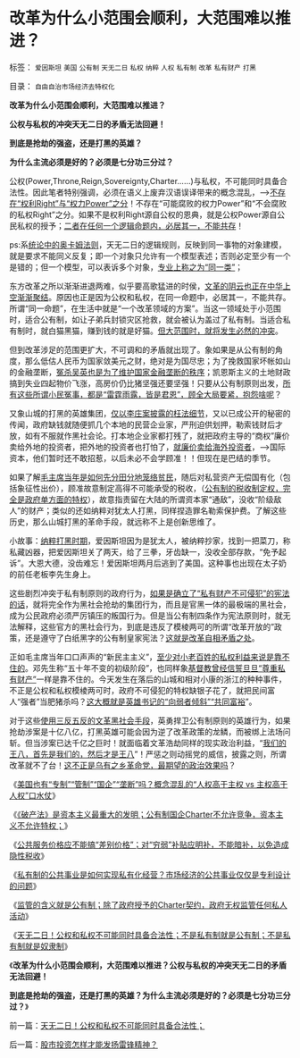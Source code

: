# 改革为什么小范围会顺利，大范围难以推进？

标签： `爱因斯坦` `美国` `公有制` `天无二日` `私权` `纳粹` `人权` `私有制` `改革` `私有财产` `打黑` 

目录： `自由自治市场经济去特权化`

**改革为什么小范围会顺利，大范围难以推进？**

**公权与私权的冲突天无二日的矛盾无法回避！**

**到底是抢劫的强盗，还是打黑的英雄？**

**为什么主流必须是好的？必须是七分功三分过？**

公权(Power,Throne,Reign,Sovereignty,Charter……)与私权，不可能同时具备合法性。因此笔者特别强调，必须在语义上废弃汉语误译带来的概念混乱，——>[不存在“权利Right”与“权力Power”之分](../../../2009/11/3/权益的来源和无需交换而先天具备的权益.md)！不存在“可能腐败的权力Power”和“不会腐败的私权Right”之分。如果不是权利Right源自公权的恩典，就是公权Power源自公民私权的授予；[二者在任何一个逻辑命题内，必居其一，不能共存](../../../2009/10/31/人权经济学和人权对象模型.md)！

ps:系[统论中的奥卡姆法则](../../../2011/2/10/没有抽象就没有经济科学和奥卡姆法则.md)，天无二日的逻辑规则，反映到同一事物的对象建模，就是要求不能同义反复；即一个对象只允许有一个模型表述；否则必定至少有一个是错的；但一个模型，可以表诉多个对象，[专业上称之为“同一类”](../../../2012/2/25/《Think&nbsp;In&nbsp;Java》中的社会学和经济学分析.md)；

东方改革之所以渐渐进退两难，似乎要高歌猛进的时侯，[文革的阴云也正在中华上空渐渐聚结](../../../2011/11/28/为明朝翻案的重大“历史”意义.md)。原因也正是因为公权和私权，在同一命题中，必居其一，不能共存。所谓“同一命题”，在生活中就是“一个改革领域的方案”。当这一领域处于小范围时，适合公有制，如让子弟兵封锁灾区抢救，就会被认为盖过了私有制。当适合私有制时，就白猫黑猫，赚到钱的就是好猫。[但大范围时，就将发生必然的冲突](../../../2012/2/29/阻碍民主进程的不是既得的利益者.md)。

但到改革涉足的范围更扩大，不可调和的矛盾就出现了。象如果是从公有制的角度，那么低估人民币为国家敛美元之财，绝对是为国尽忠；为了挽救国家坏帐如山的金融垄断，[冤杀吴英也是为了维护国家金融垄断的秩序](../../../2012/3/5/吴英案的浙江公共努力，仍有可改进之处.md)；凯恩斯主义的土地财政搞到失业四起物价飞涨，高房价仍比猪坚强还要坚强！只要从公有制原则出发，[所有这些所谓小民冤事，都是“雷霆雨露，皆是君恩”，顾全大局要紧，抱怨啥呢](../../../2009/11/16/奴隶制社会和古罗马.md)？

又象山城的打黑的英雄集团，[仅以李庄案披露的枉法细节](../../../2010/10/24/黑律师的贡献“非法无正义”.md)，又以已成公开的秘密的传闻，政府缺钱就随便抓几个本地的民营企业家，严刑迫供划押，勒索钱财后才放，如有不服就作黑社会论。打本地企业家都打残了，就把政府主导的“商权”廉价卖给外地的投资者，把外地的投资者也打怕了，[就廉价卖给海外投资者](../../../2010/4/26/请勿与国际游资里应外合打破中国防线.md)，——>国际资本，他们暂时还不敢招惹，以后未必不会学顾准！！但现在是巴结的季节。

如果了解[毛主席当年是如何先分田分地笼络贫民](../../../2011/11/23/土改和人民公社之间的市场经济的重要性.md)，随后对私营资产无偿国有化（包括象征性出价），顾准故意制定高得不可能承受的税收，（[公有制的税收制定权，完全是政府单方面的特权](../../../2011/10/19/税收是极权之利器,民主从监督税权开始.md)），故意指责留在大陆的所谓资本家“通敌”，没收“阶级敌人”的财产；类似的还如纳粹对犹太人打黑，同样捏造罪名勒索保护费。了解这些历史，那么山城打黑的革命手段，就远称不上是创新思维了。

小故事：[纳粹打黑时期](../../../2010/3/19/魔鬼三招！中国顶得了几招？.md)，爱因斯坦因为是犹太人，被纳粹抄家，找到一把菜刀，称私藏凶器，把爱因斯坦关了两天，给了三拳，牙齿缺一，没收全部存款，“免予起诉”。大恩大德，没齿难忘！爱因斯坦两月后逃到了美国。这种事也出现在太子奶的前任老板李先生身上。

这些剧烈冲突于私有制原则的政府行为，[如果是确立了“私有财产不可侵犯”的宪法的话](../../../2011/11/3/“私有财产不可侵犯”应尽快入宪.md)，就将完全作为黑社会抢劫的集团行为，而且是官黑一体的最极端的黑社会，成为公民政府必须严厉镇压的叛国行为。但是当公有制四条作为宪法原则时，就无法解释，这些官方的黑社会行为，到底是违反了模棱两可的所谓“改革开放的”政策，还是遵守了白纸黑字的公有制皇家宪法？[这就是改革自相矛盾之处](../../../2010/3/1/中国需要人权产权清晰的法治吗？.md)。

正如毛主席当年口口声声的“新民主主义”，[至少对小老百姓的私权利益来说是靠不住的](../../../2010/9/15/民主就是民生！天生就是柴米油盐.md)。邓先生称“五十年不变的初级阶段”，也同样象[基督教曾经信誓旦旦“尊重私有财产”](../../../2011/10/7/没有私有制就无所谓民主！基督教通往奴役之路的命运！.md)一样是靠不住的。今天发生在落后的山城和相对小康的浙江的种种事件，不正是公权和私权模棱两可时，政府不可侵犯的特权缺银子花了，就把民间富人“强者”当肥猪杀吗？[这大概就是英雄书记的“向弱者倾斜”“共同富裕](../../../2011/11/16/“信仰”“无私”“道德”“向弱者倾斜”的含义.md)”。

对于这些[使用三反五反的文革黑社会手段](../../../2010/2/27/扬我警威“我是兔子，我是兔子”.md)，英勇捍卫公有制原则的英雄行为，如果抢劫涉案是十亿八亿，打黑英雄可能会因为逆了改革政策的龙鳞，而被绑上法场问斩。但当涉案已达千亿之巨时！就面临着文革浩劫同样的现实政治利益，“[我们的王八，首先是我们的，然后才是王八](../../../2011/1/25/有中国特色的“罗伯特议事规则”和“对事不对人”.md)”！严惩之则动摇党的威信，披露之则，所谓改革就不了台！[这不正是乌有之乡革命党，最期望的政治效果吗](../../../2009/8/24/中庸枉法,惩善扬恶,坏事做尽.md)？

《[美国也有“专制”“管制”“国企”“垄断”吗？概念混乱的“人权高于主权
vs 主权高于人权”口水仗](../../../2012/3/6/美国的国企有什么美国特色？.md)》

《[《破产法》是资本主义最重大的发明；公有制国企Charter不允许竞争，资本主义不允许特权；](../../../2012/3/6/《破产法》是资本主义最重大的发明.md)》

《[公共服务价格应不能搞“差别价格”；对“穷弱”补贴应明补，不能暗补，以免造成隐性税收](../../../2012/3/6/公共服务“差别定价”将导致巨大而低效的隐性税收.md)》

《[私有制的公共事业是如何实现私有化经营？市场经济的公共事业仅仅是专利设计的问题](../../../2012/3/7/私有制的公共事业是如何实现私有化经营？.md)》

《[监管的含义就是公有制；除了政府授予的Charter契约，政府无权监管任何私人活动](../../../2012/3/7/监管的含义就是公有制；监管本身就意味着国进民退.md)》

《[天无二日！公权和私权不可能同时具备合法性；不是私有制就是公有制；不是私有制就是奴隶制](../../../2012/3/7/天无二日！公权和私权不可能同时具备合法性；.md)》

《**改革为什么小范围会顺利，大范围难以推进？公权与私权的冲突天无二日的矛盾无法回避！**

**到底是抢劫的强盗，还是打黑的英雄？为什么主流必须是好的？必须是七分功三分过？**》

前一篇：[天无二日！公权和私权不可能同时具备合法性；](../../../2012/3/7/天无二日！公权和私权不可能同时具备合法性；.md)

后一篇：[股市投资怎样才能发扬雷锋精神？](../../../2012/3/7/股市投资怎样才能发扬雷锋精神？.md)